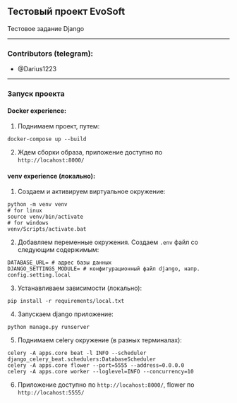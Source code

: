 ## Тестовый проект EvoSoft

Тестовое задание Django

---

### Contributors (telegram):

* @Darius1223

---

### Запуск проекта

#### Docker experience:

1. Поднимаем проект, путем:

```shell
docker-compose up --build
```

2. Ждем сборки образа, приложение доступно по `http://locahost:8000/`

#### venv experience (локально):

1. Создаем и активируем виртуальное окружение:

```shell
python -m venv venv
# for linux
source venv/bin/activate
# for windows
venv/Scripts/activate.bat
```

2. Добавляем переменные окружения. Создаем `.env` файл со следующим содержимым:

```dotenv
DATABASE_URL= # адрес базы данных
DJANGO_SETTINGS_MODULE= # конфигурационный файл django, напр. config.setting.local
```

3. Устанавливаем зависимости (локально):

```shell
pip install -r requirements/local.txt
```

4. Запускаем django приложение:

```shell
python manage.py runserver
```

5. Поднимаем celery окружение (в разных терминалах):

```shell
celery -A apps.core beat -l INFO --scheduler django_celery_beat.schedulers:DatabaseScheduler
celery -A apps.core flower --port=5555 --address=0.0.0.0
celery -A apps.core worker --loglevel=INFO --concurrency=10
```

6. Приложение доступно по `http://locahost:8000/`, flower по `http://locahost:5555/`
